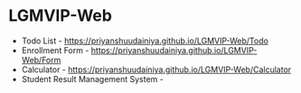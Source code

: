 # LGMVIP-Web
* Todo List - https://priyanshuudainiya.github.io/LGMVIP-Web/Todo
* Enrollment Form - https://priyanshuudainiya.github.io/LGMVIP-Web/Form
* Calculator - https://priyanshuudainiya.github.io/LGMVIP-Web/Calculator
* Student Result Management System -
